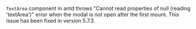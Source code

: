 `TextArea` component in antd throws "Cannot read properties of null (reading 'textArea')" error when the modal is not open after the first mount. This issue has been fixed in version 5.7.3.
